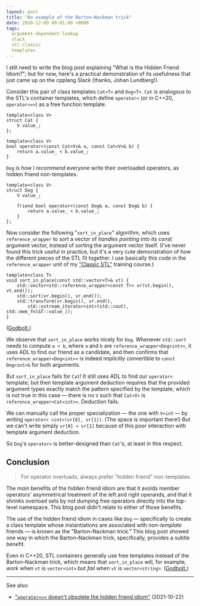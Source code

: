 ```yaml
---
layout: post
title: "An example of the Barton–Nackman trick"
date: 2020-12-09 00:01:00 +0000
tags:
  argument-dependent-lookup
  slack
  stl-classic
  templates
---
```


I still need to write the blog post explaining "What is the Hidden Friend Idiom?";
but for now, here's a practical demonstration of its usefulness that just came up
on the cpplang Slack (thanks, Johan Lundberg!).

Consider this pair of class templates `Cat<T>` and `Dog<T>`. `Cat` is analogous to
the STL's container templates, which define `operator<` (or in C++20, `operator<=>`)
as a free function template.

    template<class V>
    struct Cat {
        V value_;
    };

    template<class V>
    bool operator<(const Cat<V>& a, const Cat<V>& b) {
        return a.value_ < b.value_;
    }

`Dog` is how I _recommend_ everyone write their
overloaded operators, as hidden friend non-templates.

    template<class V>
    struct Dog {
        V value_;

        friend bool operator<(const Dog& a, const Dog& b) {
            return a.value_ < b.value_;
        }
    };

Now consider the following "`sort_in_place`" algorithm, which
uses `reference_wrapper` to sort a vector of _handles pointing into_
its const argument vector, instead of sorting the argument vector
itself. (I've never found this trick useful in practice, but it's
a very cute demonstration of how the different pieces of the STL
fit together. I use basically this code in the `reference_wrapper`
unit of my ["Classic STL"](https://cppcon.org/class-2020-classic-stl/) training course.)

    template<class T>
    void sort_in_place(const std::vector<T>& vt) {
        std::vector<std::reference_wrapper<const T>> vr(vt.begin(), vt.end());
        std::sort(vr.begin(), vr.end());
        std::transform(vr.begin(), vr.end(),
            std::ostream_iterator<int>(std::cout), std::mem_fn(&T::value_));
    }

([Godbolt.](https://godbolt.org/z/PscoPz))

We observe that `sort_in_place` works nicely for `Dog`. Whenever `std::sort`
needs to compute `a < b`, where `a` and `b` are `reference_wrapper<Dog<int>>`,
it uses ADL to find our friend as a candidate, and then confirms that `reference_wrapper<Dog<int>>`
is indeed implicitly convertible to `const Dog<int>&` for both arguments.

But `sort_in_place` fails for `Cat`! It still uses ADL to find our `operator<`
template; but then template argument deduction requires that the provided argument types
exactly match the pattern specified by the template, which is not true in this case —
there is no `V` such that `Cat<V>` is `reference_wrapper<Cat<int>>`. Deduction fails.

We can manually call the proper specialization — the one with `V=int` — by writing
`operator< <int>(vr[0], vr[1])`. (The space is important there!)
But we can't write simply `vr[0] < vr[1]` because of this poor interaction with
template argument deduction.

So `Dog`'s `operator<` is better-designed than `Cat`'s, at least in this respect.


## Conclusion

> For operator overloads, always prefer "hidden friend" non-templates.

The _main_ benefits of the hidden friend idiom are that it avoids member operators'
asymmetrical treatment of the left and right operands, and that it shrinks overload sets
by not dumping free operators directly into the top-level namespace. This blog post
didn't relate to either of those benefits.

The use of the hidden friend idiom in cases like `Dog` — specifically to create a
class template whose instantiations are associated with _non-template_ friends —
is known as the "Barton–Nackman trick." This blog post showed one way in which
the Barton–Nackman trick, specifically, provides a subtle benefit.

Even in C++20, STL containers generally use free templates instead of the Barton–Nackman trick,
which means that `sort_in_place` will, for example, _work_ when `vt` is `vector<int>`
but _fail_ when `vt` is `vector<string>`. ([Godbolt.](https://godbolt.org/z/x7nWhj))

----

See also:

* ["`operator<=>` doesn't obsolete the hidden friend idiom"](/blog/2021/10/22/hidden-friend-outlives-spaceship/) (2021-10-22)
